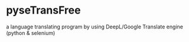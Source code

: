 # pyseTransFree
a language translating program by using DeepL/Google Translate engine (python &amp; selenium)
